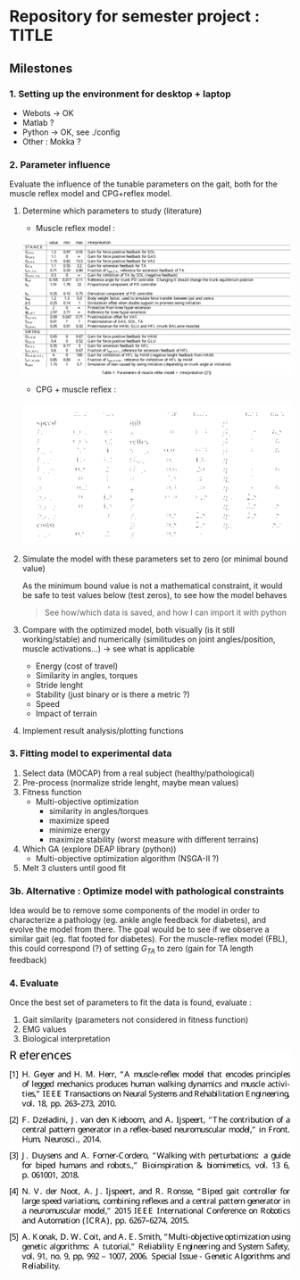 # Repository for semester project : TITLE

## Milestones

### 1. Setting up the environment for desktop + laptop
- Webots -> OK
- Matlab ?
- Python  -> OK, see ./config
- Other : Mokka ?

### 2. Parameter influence
 Evaluate the influence of the tunable parameters on the gait, both for the muscle reflex model and CPG+reflex model.

1. Determine which parameters to study (literature)

	- Muscle reflex model :


	<!--![Muscle reflex model parameters [@Geyer2010AMM]](./figures/reflex_params.png)-->
	![Muscle reflex model parameters interpretation [@Geyer2010AMM]](./figures/table_param_muscle.svg)


	- CPG + muscle reflex :


	![Muscle reflex + CPG model parameters](./figures/reflex_cpg_params.png)




2. Simulate the model with these parameters set to zero (or minimal bound value)

	As the minimum bound value is not a mathematical constraint, it would be safe to test values below (test zeros), to see how the model behaves

	> See how/which data is saved, and how I can import it with python

	
3. Compare with the optimized model, both visually (is it still working/stable) and numerically (similitudes on joint angles/position, muscle activations...) -> see what is applicable
	- Energy (cost of travel)
	- Similarity in angles, torques
	- Stride lenght
	- Stability (just binary or is there a metric ?)
	- Speed
	- Impact of terrain

4. Implement result analysis/plotting functions

### 3. Fitting model to experimental data

1. Select data (MOCAP) from a real subject (healthy/pathological)
2. Pre-process (normalize stride lenght, maybe mean values)
3. Fitness function
	- Multi-objective optimization
	 	- similarity in angles/torques
	 	- maximize speed
	 	- minimize energy
	 	- maximize stability (worst measure with different terrains)
4. Which GA (explore DEAP library (python))
	- Multi-objective optimization algorithm (NSGA-II ?)
5. Melt 3 clusters until good fit

### 3b. Alternative : Optimize model with pathological constraints

Idea would be to remove some components of the model in order to characterize a pathology (eg. ankle angle feedback for diabetes), and evolve the model from there.
The goal would be to see if we observe a similar gait (eg. flat footed for diabetes).
For the muscle-reflex model (FBL), this could correspond (?) of setting $G_{TA}$ to zero  (gain for TA length feedback)

### 4. Evaluate

Once the best set of parameters to fit the data is found, evaluate :

1. Gait similarity (parameters not considered in fitness function)
2. EMG values
3. Biological interpretation

![](./figures/biblio.svg)
